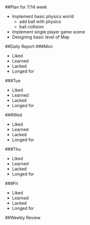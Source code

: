 ##Plan for 7/14 week
* Implement basic physics world
  * add ball with physics
  * ball collision
* Implement single player game scene
* Designing basic level of Map

##Daily Report
###Mon
- Liked
- Learned
- Lacked
- Longed for

###Tue
- Liked
- Learned
- Lacked
- Longed for

###Wed
- Liked
- Learned
- Lacked
- Longed for

###Thu
- Liked
- Learned
- Lacked
- Longed for

###Fri
- Liked
- Learned
- Lacked
- Longed for

##Weekly Review
